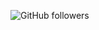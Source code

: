 ![GitHub followers](https://img.shields.io/github/followers/leolee-08?style=social)
<!--
![GitHub stars](https://img.shields.io/github/stars/leolee-08?style=social)
![image](https://github.com/user-attachments/assets/818bc8b1-e1d9-4c12-8175-3f221974d352)

# 제목1
## 제목2
### 제목3
#### 제목4
##### 제목5
###### 제목6

- 항목1
- 항목2
  - 하위 항목1
  - 하위 항목2

1. 첫 번째 항목
2. 두 번째 항목
3. 세 번째 항목

# 안녕하세요! 👋

## 저는 **Leo Lee**입니다!

저는 열정적인 개발자이자 기술에 대한 깊은 관심을 가진 사람입니다. 항상 새로운 기술을 배우고, 더 나은 개발자로 성장하려고 노력합니다.

- 💻 **프로그래밍 언어**: JavaScript, Python, C++
- 📚 **주요 관심 분야**: 웹 개발, 데이터 분석, AI
- 🔧 **툴/프레임워크**: React, Node.js, Express, Django, TensorFlow
- 🎯 **목표**: 효율적인 문제 해결과 사용자 경험 향상

---

## 🚀 프로젝트

### 1. [나의 웹 개발 프로젝트](https://github.com/leolee-08/웹개발프로젝트)
이 프로젝트는 React와 Node.js를 사용하여 만든 개인 웹사이트입니다. 사용자는 간편하게 다양한 정보를 검색하고 확인할 수 있습니다.
[![스타 받기](https://img.shields.io/github/stars/leolee-08/웹개발프로젝트?style=social)](https://github.com/leolee-08/웹개발프로젝트)

### 2. [AI 모델 학습 프로젝트](https://github.com/leolee-08/AI모델프로젝트)
TensorFlow를 이용한 머신러닝 모델을 학습하고, 실시간 예측을 할 수 있는 시스템을 구현한 프로젝트입니다.
[![스타 받기](https://img.shields.io/github/stars/leolee-08/AI모델프로젝트?style=social)](https://github.com/leolee-08/AI모델프로젝트)

---

## 📫 연락하기

- 이메일: [leolee@example.com](mailto:leolee@example.com)
- GitHub: [@leolee-08](https://github.com/leolee-08)
- [![팔로우 버튼](https://img.shields.io/github/followers/leolee-08?label=Follow&style=social)](https://github.com/leolee-08)

---

### 감사합니다! 😄


**leolee-08/leolee-08** is a ✨ _special_ ✨ repository because its `README.md` (this file) appears on your GitHub profile.

Here are some ideas to get you started:

- 🔭 I’m currently working on ...
- 🌱 I’m currently learning ...
- 👯 I’m looking to collaborate on ...
- 🤔 I’m looking for help with ...
- 💬 Ask me about ...
- 📫 How to reach me: ...
- 😄 Pronouns: ...
- ⚡ Fun fact: ...
-->
